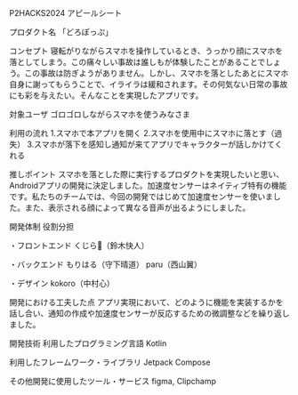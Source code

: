 P2HACKS2024 アピールシート

プロダクト名
「どろぽっぷ」

コンセプト
寝転がりながらスマホを操作しているとき、うっかり顔にスマホを落としてしまう。この痛々しい事故は誰しもが体験したことがあることでしょう。この事故は防ぎようがありません。しかし、スマホを落としたあとにスマホ自身に謝ってもらうことで、イライラは緩和されます。その何気ない日常の事故にも彩を与えたい。そんなことを実現したアプリです。

対象ユーザ
ゴロゴロしながらスマホを使うみなさま

利用の流れ
1.スマホで本アプリを開く
2.スマホを使用中にスマホに落とす（過失）
3.スマホが落下を感知し通知が来てアプリでキャラクターが話しかけてくれる

推しポイント
スマホを落とした際に実行するプロダクトを実現したいと思い、Androidアプリの開発に決定しました。加速度センサーはネイティブ特有の機能です。私たちのチームでは、今回の開発ではじめて加速度センサーを使いました。また、表示される顔によって異なる音声が出るようにしました。

開発体制
役割分担

・フロントエンド
くじら🐋（鈴木快人）

・バックエンド
    もりはる（守下晴道）
paru（西山翼）

・デザイン
    kokoro（中村心）

開発における工夫した点
アプリ実現において、どのように機能を実装するかを話し合い、通知の作成や加速度センサーが反応するための微調整などを繰り返しました。

開発技術
利用したプログラミング言語
Kotlin

利用したフレームワーク・ライブラリ
Jetpack Compose

その他開発に使用したツール・サービス
figma, Clipchamp

